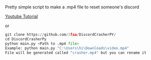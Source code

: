 Pretty simple script to make a .mp4 file to reset someone's discord


[Youtube Tutorial](https:youtube.com/hi)

or
```py
git clone https://github.com/2faa/DiscordCrasherPY/
cd DiscordCrasherPy
python main.py <Path to .mp4 file>
Example: python main.py "C:\Users\hi\Downloads\video.mp4"
File will be generated called "crasher.mp4" but you can rename it
